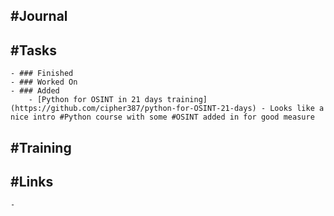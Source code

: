 ## #Journal
## #Tasks
	- ### Finished
	- ### Worked On
	- ### Added
		- [Python for OSINT in 21 days training](https://github.com/cipher387/python-for-OSINT-21-days) - Looks like a nice intro #Python course with some #OSINT added in for good measure
## #Training
## #Links
	-